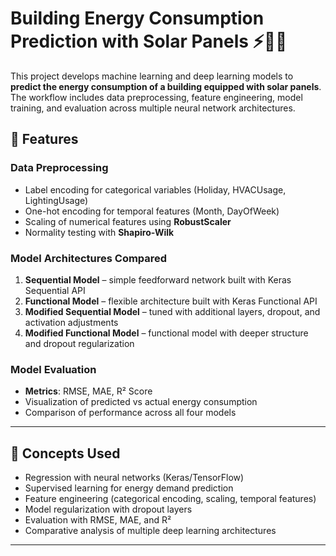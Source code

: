 # Building Energy Consumption Prediction with Solar Panels ⚡🏢🌞  

This project develops machine learning and deep learning models to **predict the energy consumption of a building equipped with solar panels**. The workflow includes data preprocessing, feature engineering, model training, and evaluation across multiple neural network architectures.  

## 🔧 Features  

### Data Preprocessing  
- Label encoding for categorical variables (Holiday, HVACUsage, LightingUsage)  
- One-hot encoding for temporal features (Month, DayOfWeek)  
- Scaling of numerical features using **RobustScaler**  
- Normality testing with **Shapiro-Wilk**  

### Model Architectures Compared  
1. **Sequential Model** – simple feedforward network built with Keras Sequential API  
2. **Functional Model** – flexible architecture built with Keras Functional API  
3. **Modified Sequential Model** – tuned with additional layers, dropout, and activation adjustments  
4. **Modified Functional Model** – functional model with deeper structure and dropout regularization  

### Model Evaluation  
- **Metrics**: RMSE, MAE, R² Score  
- Visualization of predicted vs actual energy consumption  
- Comparison of performance across all four models  

---

## 🧠 Concepts Used  
- Regression with neural networks (Keras/TensorFlow)  
- Supervised learning for energy demand prediction  
- Feature engineering (categorical encoding, scaling, temporal features)  
- Model regularization with dropout layers  
- Evaluation with RMSE, MAE, and R²  
- Comparative analysis of multiple deep learning architectures  

---

